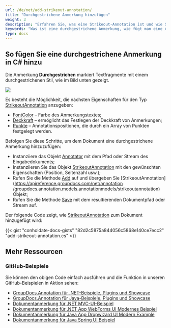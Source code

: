 ```yaml
---
url: /de/net/add-strikeout-annotation/
title: "Durchgestrichene Anmerkung hinzufügen"
weight: 3
description: "Erfahren Sie, was eine Strikeout-Annotation ist und wie Sie sie mithilfe der GroupDocs.Annotation-API, die Teil von Conholdate.Total für .NET ist, programmgesteuert zu einem Dokument hinzufügen."
keywords: "Was ist eine durchgestrichene Anmerkung, wie fügt man eine Anmerkung hinzu, fügt eine durchgestrichene Anmerkung hinzu"
type: docs
---
```


## So fügen Sie eine durchgestrichene Anmerkung in C# hinzu
Die Anmerkung **Durchgestrichen** markiert Textfragmente mit einem durchgestrichenen Stil, wie im Bild unten gezeigt.

![](https://docs.groupdocs.com/annotation/net/images/add-strikeout-annotation.png)

Es besteht die Möglichkeit, die nächsten Eigenschaften für den Typ [StrikeoutAnnotation](https://apireference.groupdocs.com/net/annotation/groupdocs.annotation.models.annotationmodels/strikeoutannotation) anzugeben:

* [FontColor](https://apireference.groupdocs.com/annotation/net/groupdocs.annotation.models.annotationmodels/strikeoutannotation/properties/fontcolor) – Farbe des Anmerkungstextes;
* [Deckkraft](https://apireference.groupdocs.com/annotation/net/groupdocs.annotation.models.annotationmodels/areaannotation/properties/opacity) – ermöglicht das Festlegen der Deckkraft von Anmerkungen;
* [Punkte](https://apireference.groupdocs.com/annotation/net/groupdocs.annotation.models.annotationmodels/strikeoutannotation/properties/points) – Annotationspositionen, die durch ein Array von Punkten festgelegt werden.
      





    





Befolgen Sie diese Schritte, um dem Dokument eine durchgestrichene Anmerkung hinzuzufügen:

* Instanziiere das Objekt [Annotator](https://apireference.groupdocs.com/net/annotation/groupdocs.annotation/annotator) mit dem Pfad oder Stream des Eingabedokuments;
* Instanziieren Sie das Objekt [StrikeoutAnnotation](https://apireference.groupdocs.com/net/annotation/groupdocs.annotation.models.annotationmodels/strikeoutannotation) mit den gewünschten Eigenschaften (Position, Seitenzahl usw.);
* Rufen Sie die Methode [Add](https://apireference.groupdocs.com/net/annotation/groupdocs.annotation/annotator/methods/add) auf und übergeben Sie [StrikeoutAnnotation](https://apireference.groupdocs.com/net/annotation /groupdocs.annotation.models.annotationmodels/strikeoutannotation) Objekt;
* Rufen Sie die Methode [Save](https://apireference.groupdocs.com/net/annotation/groupdocs.annotation/annotator/methods/save/index) mit dem resultierenden Dokumentpfad oder Stream auf.

  


Der folgende Code zeigt, wie [StrikeoutAnnotation](https://apireference.groupdocs.com/net/annotation/groupdocs.annotation.models.annotationmodels/strikeoutannotation) zum Dokument hinzugefügt wird:


{{< gist "conholdate-docs-gists" "82d2c5875a844056c5868e140ce7ecc2" "add-strikeout-annotation.cs" >}}
    





## Mehr Ressourcen
### GitHub-Beispiele
Sie können den obigen Code einfach ausführen und die Funktion in unseren GitHub-Beispielen in Aktion sehen:

* [GroupDocs.Annotation für .NET-Beispiele, Plugins und Showcase](https://github.com/groupdocs-annotation/GroupDocs.Annotation-for-.NET)
* [GroupDocs.Annotation für Java-Beispiele, Plugins und Showcase](https://github.com/groupdocs-annotation/GroupDocs.Annotation-for-Java)
* [Dokumentanmerkung für .NET MVC-UI-Beispiel](https://github.com/groupdocs-annotation/GroupDocs.Annotation-for-.NET-MVC)
* [Dokumentanmerkung für .NET App WebForms UI Modernes Beispiel](https://github.com/groupdocs-annotation/GroupDocs.Annotation-for-.NET-WebForms)
* [Dokumentanmerkung für Java App Dropwizard UI Modern Example](https://github.com/groupdocs-annotation/GroupDocs.Annotation-for-Java-Dropwizard)
* [Dokumentanmerkung für Java Spring UI Beispiel](https://github.com/groupdocs-annotation/GroupDocs.Annotation-for-Java-Spring)
    







